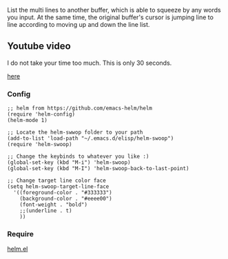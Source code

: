 List the multi lines to another buffer, which is able to squeeze by any words you input. At the same time, the original buffer's cursor is jumping line to line according to moving up and down the line list.

## Youtube video

I do not take your time too much. This is only 30 seconds. 

[here](http://www.youtube.com/watch?v=RfasCCuCEgM)

### Config

```elisp
;; helm from https://github.com/emacs-helm/helm
(require 'helm-config)
(helm-mode 1)

;; Locate the helm-swwop folder to your path
(add-to-list 'load-path "~/.emacs.d/elisp/helm-swoop")
(require 'helm-swoop)

;; Change the keybinds to whatever you like :)
(global-set-key (kbd "M-i") 'helm-swoop)
(global-set-key (kbd "M-I") 'helm-swoop-back-to-last-point)

;; Change target line color face
(setq helm-swoop-target-line-face
  '((foreground-color . "#333333")
    (background-color . "#eeee00")
    (font-weight . "bold")
    ;;(underline . t)
    ))
```

### Require

[helm.el](https://github.com/emacs-helm/helm)


